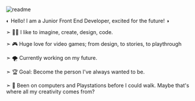 ###
![readme](https://github.com/CiurescuP/CiurescuP/assets/102490292/7484d119-c1dd-4e74-b7f8-6a89a68f5dd8)

◐ Hello! I am a Junior Front End Developer, excited for the future! ◑

➣ 👩‍💻 I like to imagine, create, design, code.

➣ 🎮 Huge love for video games; from design, to stories, to playthrough

➣ 🌪️ Currently working on my future.

➣ 🏆 Goal: Become the person I've always wanted to be.

➣ 🎨 Been on computers and Playstations before I could walk. Maybe that's where all my creativity comes from? 


<!--
**CiurescuP/CiurescuP** is a ✨ _special_ ✨ repository because its `README.md` (this file) appears on your GitHub profile.

Here are some ideas to get you started:

- 🔭 I’m currently working on ...
- 🌱 I’m currently learning ...
- 👯 I’m looking to collaborate on ...
- 🤔 I’m looking for help with ...
- 💬 Ask me about ...
- 📫 How to reach me: ...
- 😄 Pronouns: ...
- ⚡ Fun fact: ...
-->
